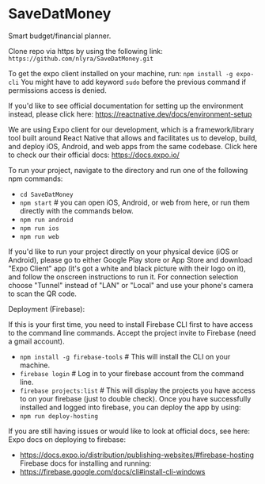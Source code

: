 # SaveDatMoney
Smart budget/financial planner.

Clone repo via https by using the following link:
`https://github.com/nlyra/SaveDatMoney.git` 

To get the expo client installed on your machine, run:
`npm install -g expo-cli`
You might have to add keyword `sudo` before the previous command if permissions access is denied.

If you'd like to see official documentation for setting up the environment instead, please click here: https://reactnative.dev/docs/environment-setup

We are using Expo client for our development, which is a framework/library tool built around React Native that allows and facilitates us to develop, build, and deploy iOS, Android, and web apps from the same codebase. Click here to check our their official docs: https://docs.expo.io/

To run your project, navigate to the directory and run one of the following npm commands:
- `cd SaveDatMoney`
- `npm start` # you can open iOS, Android, or web from here, or run them directly with the commands below.
- `npm run android`
- `npm run ios`
- `npm run web`

If you'd like to run your project directly on your physical device (iOS or Android), please go to either Google Play store or App Store and download "Expo Client" app (it's got a white and black picture with their logo on it), and follow the onscreen instructions to run it. 
For connection selection choose "Tunnel" instead of "LAN" or "Local" and use your phone's camera to scan the QR code.


Deployment (Firebase):

If this is your first time, you need to install Firebase CLI first to have access to the command line commands.
Accept the project invite to Firebase (need a gmail account).
- `npm install -g firebase-tools` # This will install the CLI on your machine.
- `firebase login` # Log in to your firebase account from the command line.
- `firebase projects:list` # This will display the projects you have access to on your firebase (just to double check).
Once you have successfully installed and logged into firebase, you can deploy the app by using:
- `npm run deploy-hosting`

If you are still having issues or would like to look at official docs, see here:
Expo docs on deploying to firebase:
- https://docs.expo.io/distribution/publishing-websites/#firebase-hosting 
Firebase docs for installing and running:
- https://firebase.google.com/docs/cli#install-cli-windows